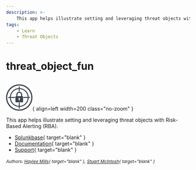 ```yaml
---
description: >-
    This app helps illustrate setting and leveraging threat objects with Risk-Based Alerting (RBA).
tags:
    - Learn
    - Threat Objects
---
```


# threat_object_fun

``` markdown title=""
```

<div class="result" markdown>

![threat_object_fun Logo](https://raw.githubusercontent.com/rba-community/threat_object_fun/main/src/threat_object_fun/static/appIconAlt_2x.png){ align=left width=200 class="no-zoom" }

This app helps illustrate setting and leveraging threat objects with Risk-Based Alerting (RBA).

- [Splunkbase](https://splunkbase.splunk.com/app/6917){ target="blank" }
- [Documentation](https://github.com/rba-community/threat_object_fun){ target="blank" }
- [Support](https://github.com/rba-community/threat_object_fun/issues){ target="blank" }

<small>_Authors: [Haylee Mills](https://www.linkedin.com/in/7thdrxn/){ target="blank" }, [Stuart McIntosh](https://www.linkedin.com/in/stuartmcintosh/){ target="blank" }_</small>

</div>